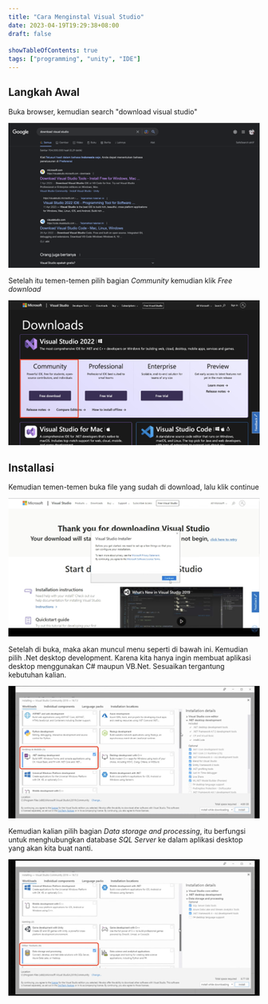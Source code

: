 ```yaml
---
title: "Cara Menginstal Visual Studio"
date: 2023-04-19T19:29:38+08:00
draft: false

showTableOfContents: true
tags: ["programming", "unity", "IDE"]
---
```


## Langkah Awal
Buka browser, kemudian search "download visual studio"

![ Google Search ](img/google_search.png)

Setelah itu temen-temen pilih bagian _Community_ kemudian klik _Free download_

![ Community Download ](img/download_community.jpg)

## Installasi
Kemudian temen-temen buka file yang sudah di download, lalu klik continue

![ Installation ](img/installation.jpg)

Setelah di buka, maka akan muncul menu seperti di bawah ini. Kemudian pilih .Net desktop development. 
Karena kita hanya ingin membuat aplikasi desktop menggunakan C# maupun VB.Net. Sesuaikan tergantung kebutuhan kalian.

![ Select .Net ](img/select_fiture1.jpg)

Kemudian kalian pilih bagian _Data storage and processing_, itu berfungsi untuk menghubungkan database _SQL Server_ ke dalam aplikasi 
desktop yang akan kita buat nanti.

![ Select Database ](img/select_fiture2.jpg)